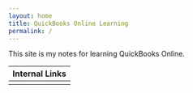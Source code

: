 ```yaml
---
layout: home
title: QuickBooks Online Learning
permalink: /
---
```


This site is my notes for learning QuickBooks Online.

|Internal Links|
|:-|
||